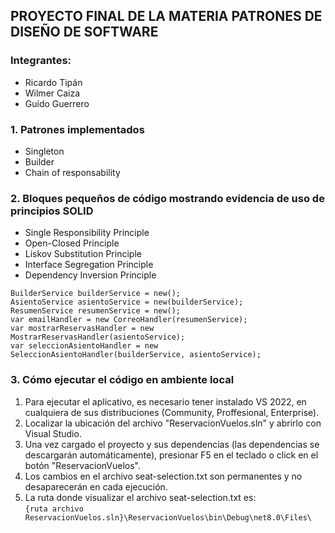 ## PROYECTO FINAL DE LA MATERIA PATRONES DE DISEÑO DE SOFTWARE
### Integrantes:
- Ricardo Tipán
- Wilmer Caiza
- Guido Guerrero

### 1. Patrones implementados
- Singleton
- Builder
- Chain of responsability

### 2. Bloques pequeños de código mostrando evidencia de uso de principios SOLID
- Single Responsibility Principle
- Open-Closed Principle
- Liskov Substitution Principle
- Interface Segregation Principle  
- Dependency Inversion Principle
```
BuilderService builderService = new();
AsientoService asientoService = new(builderService);
ResumenService resumenService = new();
var emailHandler = new CorreoHandler(resumenService);
var mostrarReservasHandler = new MostrarReservasHandler(asientoService);
var seleccionAsientoHandler = new SeleccionAsientoHandler(builderService, asientoService);
```


### 3. Cómo ejecutar el código en ambiente local
1. Para ejecutar el aplicativo, es necesario tener instalado VS 2022, en cualquiera de sus distribuciones (Community, Proffesional, Enterprise).
2. Localizar la ubicación del archivo "ReservacionVuelos.sln" y abrirlo con Visual Studio.
3. Una vez cargado el proyecto y sus dependencias (las dependencias se descargarán automáticamente), presionar F5 en el teclado o click en el botón "ReservacionVuelos".
4. Los cambios en el archivo seat-selection.txt son permanentes y no desaparecerán en cada ejecución.
5. La ruta donde visualizar el archivo seat-selection.txt es:  
`{ruta archivo ReservacionVuelos.sln}\ReservacionVuelos\bin\Debug\net8.0\Files\`
